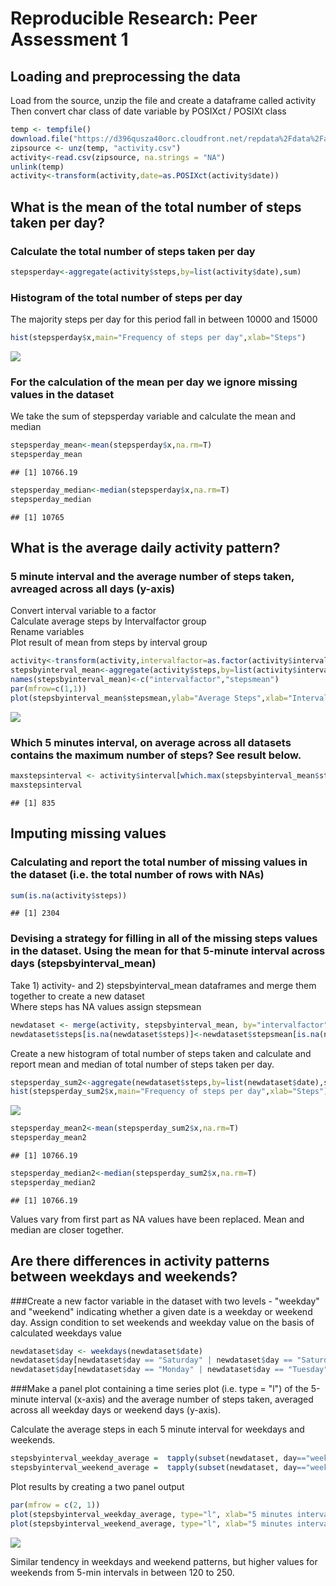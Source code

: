 # Reproducible Research: Peer Assessment 1


## Loading and preprocessing the data

Load from the source, unzip the file and create a dataframe called activity  
Then convert char class of date variable by POSIXct / POSIXt class  


```r
temp <- tempfile()
download.file("https://d396qusza40orc.cloudfront.net/repdata%2Fdata%2Factivity.zip",temp)
zipsource <- unz(temp, "activity.csv")
activity<-read.csv(zipsource, na.strings = "NA")
unlink(temp)
activity<-transform(activity,date=as.POSIXct(activity$date))
```

## What is the mean of the total number of steps taken per day?

### Calculate the total number of steps taken per day

```r
stepsperday<-aggregate(activity$steps,by=list(activity$date),sum)
```

### Histogram of the total number of steps per day
The majority steps per day for this period fall in between 10000 and 15000


```r
hist(stepsperday$x,main="Frequency of steps per day",xlab="Steps")
```

![](PA1_template_files/figure-html/histostepsperday-1.png) 

### For the calculation of the mean per day we ignore missing values in the dataset
We take the sum of stepsperday variable and calculate the mean and median 

```r
stepsperday_mean<-mean(stepsperday$x,na.rm=T)
stepsperday_mean
```

```
## [1] 10766.19
```

```r
stepsperday_median<-median(stepsperday$x,na.rm=T)
stepsperday_median
```

```
## [1] 10765
```

## What is the average daily activity pattern?
###  5 minute interval and the average number of steps taken, avreaged across all days (y-axis)
Convert interval variable to a factor  
Calculate average steps by Intervalfactor group  
Rename variables  
Plot result of mean from steps by interval group  


```r
activity<-transform(activity,intervalfactor=as.factor(activity$interval))
stepsbyinterval_mean<-aggregate(activity$steps,by=list(activity$intervalfactor), mean, na.rm=T)
names(stepsbyinterval_mean)<-c("intervalfactor","stepsmean")
par(mfrow=c(1,1))
plot(stepsbyinterval_mean$stepsmean,ylab="Average Steps",xlab="Intervals",type="l")
```

![](PA1_template_files/figure-html/averagedailyactivity-1.png) 

### Which 5 minutes interval, on average across all datasets contains the maximum number of steps? See result below.

```r
maxstepsinterval <- activity$interval[which.max(stepsbyinterval_mean$stepsmean)]
maxstepsinterval
```

```
## [1] 835
```


## Imputing missing values
### Calculating and report the total number of missing values in the dataset (i.e. the total number of rows with NAs)


```r
sum(is.na(activity$steps))
```

```
## [1] 2304
```

### Devising a strategy for filling in all of the missing steps values in the dataset. Using the mean for that 5-minute interval across days (stepsbyinterval_mean)
Take 1) activity- and 2) stepsbyinterval_mean dataframes and merge them together to create a new dataset  
Where steps has NA values assign stepsmean  


```r
newdataset <- merge(activity, stepsbyinterval_mean, by="intervalfactor")
newdataset$steps[is.na(newdataset$steps)]<-newdataset$stepsmean[is.na(newdataset$steps)]
```

Create a new histogram of total number of steps taken and calculate and report mean and median of total number of steps taken per day.


```r
stepsperday_sum2<-aggregate(newdataset$steps,by=list(newdataset$date),sum)
hist(stepsperday_sum2$x,main="Frequency of steps per day",xlab="Steps")
```

![](PA1_template_files/figure-html/newhisto-1.png) 

```r
stepsperday_mean2<-mean(stepsperday_sum2$x,na.rm=T)
stepsperday_mean2
```

```
## [1] 10766.19
```

```r
stepsperday_median2<-median(stepsperday_sum2$x,na.rm=T)
stepsperday_median2
```

```
## [1] 10766.19
```

Values vary from first part as NA values have been replaced. Mean and median are closer together.  

## Are there differences in activity patterns between weekdays and weekends?
###Create a new factor variable in the dataset with two levels - "weekday" and "weekend" indicating whether a given date is a weekday or weekend day.
Assign condition to set weekends and weekday value on the basis of calculated weekdays value  


```r
newdataset$day <- weekdays(newdataset$date)
newdataset$day[newdataset$day == "Saturday" | newdataset$day == "Saturday" ] <- "weekend"
newdataset$day[newdataset$day == "Monday" | newdataset$day == "Tuesday" | newdataset$day == "Wednesday"| newdataset$day == "Thursday" | newdataset$day == "Friday" ] <- "weekday"
```

###Make a panel plot containing a time series plot (i.e. type = "l") of the 5-minute interval (x-axis) and the average number of steps taken, averaged across all weekday days or weekend days (y-axis).

Calculate the average steps in each 5 minute interval for weekdays and weekends.  


```r
stepsbyinterval_weekday_average =  tapply(subset(newdataset, day=="weekday")$steps, subset(newdataset, day=="weekday")$interval, mean, na.rm=TRUE)
stepsbyinterval_weekend_average =  tapply(subset(newdataset, day=="weekend")$steps, subset(newdataset, day=="weekend")$interval, mean, na.rm=TRUE)
```

Plot results by creating a two panel output  

```r
par(mfrow = c(2, 1))
plot(stepsbyinterval_weekday_average, type="l", xlab="5 minutes interval", ylab="Average number of steps", main="weekdays")
plot(stepsbyinterval_weekend_average, type="l", xlab="5 minutes interval", ylab="Average number of steps", main="weekend")
```

![](PA1_template_files/figure-html/weekdaysweekendplot-1.png) 


Similar tendency in weekdays and weekend patterns, but higher values for weekends from 5-min intervals in between 120 to 250.
